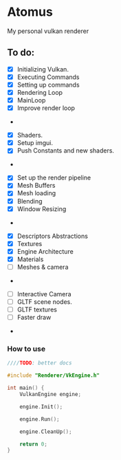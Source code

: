 # Atomus
My personal vulkan renderer

## To do:
- [x] Initializing Vulkan.
- [x] Executing Commands
- [x] Setting up commands
- [x] Rendering Loop
- [x] MainLoop
- [x] Improve render loop
-
- [x] Shaders.
- [x] Setup imgui.
- [x] Push Constants and new shaders.
-
- [x] Set up the render pipeline
- [x] Mesh Buffers
- [x] Mesh loading
- [x] Blending
- [x] Window Resizing
-
- [x] Descriptors Abstractions
- [x] Textures
- [x] Engine Architecture
- [x] Materials
- [ ] Meshes & camera
-
- [ ] Interactive Camera
- [ ] GLTF scene nodes.
- [ ] GLTF textures
- [ ] Faster draw
-

### How to use

```c++
////TODO: better docs

#include "Renderer/VkEngine.h"

int main() {
    VulkanEngine engine;

    engine.Init();

    engine.Run();

    engine.CleanUp();

    return 0;
}
```
